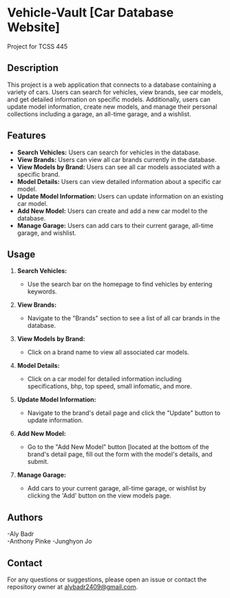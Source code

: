 # Vehicle-Vault [Car Database Website]
Project for TCSS 445


## Description
This project is a web application that connects to a database containing a variety of cars. Users can search for vehicles, view brands, see car models, and get detailed information on specific models. Additionally, users can update model information, create new models, and manage their personal collections including a garage, an all-time garage, and a wishlist.

## Features
- **Search Vehicles:** Users can search for vehicles in the database.
- **View Brands:** Users can view all car brands currently in the database.
- **View Models by Brand:** Users can see all car models associated with a specific brand.
- **Model Details:** Users can view detailed information about a specific car model.
- **Update Model Information:** Users can update information on an existing car model.
- **Add New Model:** Users can create and add a new car model to the database.
- **Manage Garage:** Users can add cars to their current garage, all-time garage, and wishlist.


## Usage

1. **Search Vehicles:**
   - Use the search bar on the homepage to find vehicles by entering keywords.

2. **View Brands:**
   - Navigate to the "Brands" section to see a list of all car brands in the database.

3. **View Models by Brand:**
   - Click on a brand name to view all associated car models.

4. **Model Details:**
   - Click on a car model for detailed information including specifications, bhp, top speed, small infomatic, and more.

5. **Update Model Information:**
   - Navigate to the brand's detail page and click the "Update" button to update information.

6. **Add New Model:**
   - Go to the "Add New Model" button [located at the bottom of the brand's detail page, fill out the form with the model's details, and submit.

7. **Manage Garage:**
   - Add cars to your current garage, all-time garage, or wishlist by clicking the 'Add' button on the view models page.

## Authors
-Aly Badr  
-Anthony Pinke
-Junghyon Jo

## Contact
For any questions or suggestions, please open an issue or contact the repository owner at alybadr2409@gmail.com.

